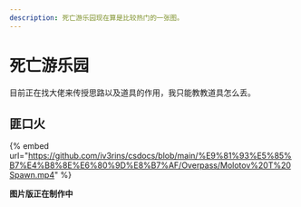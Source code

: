 ```yaml
---
description: 死亡游乐园现在算是比较热门的一张图。
---
```


# 死亡游乐园

目前正在找大佬来传授思路以及道具的作用，我只能教教道具怎么丢。

## 匪口火

{% embed url="https://github.com/iv3rins/csdocs/blob/main/%E9%81%93%E5%85%B7%E4%B8%8E%E6%80%9D%E8%B7%AF/Overpass/Molotov%20T%20Spawn.mp4" %}

**图片版正在制作中**